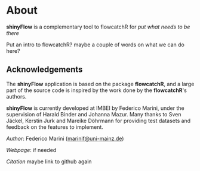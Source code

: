 About
========

**shinyFlow** is a complementary tool to flowcatchR for *put what needs to be there*

Put an intro to flowcatchR? maybe a couple of words on what we can do here?
                          
## Acknowledgements
                          
The **shinyFlow** application is based on the package **flowcatchR**, and a large part of the source code is inspired by the work done by the **flowcatchR**'s authors. 


**shinyFlow** is currently developed at IMBEI by Federico Marini, under the supervision of Harald Binder and Johanna Mazur. Many thanks to Sven Jäckel, Kerstin Jurk and Mareike Döhrmann for providing test datasets and feedback on the features to implement.   

*Author*: Federico Marini (marinif@uni-mainz.de)

*Webpage*: if needed

*Citation* maybe link to github again


